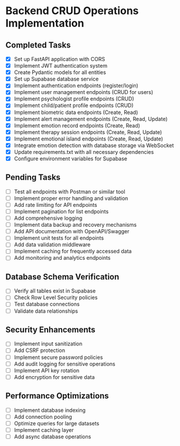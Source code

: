 # Backend CRUD Operations Implementation

## Completed Tasks
- [x] Set up FastAPI application with CORS
- [x] Implement JWT authentication system
- [x] Create Pydantic models for all entities
- [x] Set up Supabase database service
- [x] Implement authentication endpoints (register/login)
- [x] Implement user management endpoints (CRUD for users)
- [x] Implement psychologist profile endpoints (CRUD)
- [x] Implement child/patient profile endpoints (CRUD)
- [x] Implement biometric data endpoints (Create, Read)
- [x] Implement alert management endpoints (Create, Read, Update)
- [x] Implement emotion record endpoints (Create, Read)
- [x] Implement therapy session endpoints (Create, Read, Update)
- [x] Implement emotional island endpoints (Create, Read, Update)
- [x] Integrate emotion detection with database storage via WebSocket
- [x] Update requirements.txt with all necessary dependencies
- [x] Configure environment variables for Supabase

## Pending Tasks
- [ ] Test all endpoints with Postman or similar tool
- [ ] Implement proper error handling and validation
- [ ] Add rate limiting for API endpoints
- [ ] Implement pagination for list endpoints
- [ ] Add comprehensive logging
- [ ] Implement data backup and recovery mechanisms
- [ ] Add API documentation with OpenAPI/Swagger
- [ ] Implement unit tests for all endpoints
- [ ] Add data validation middleware
- [ ] Implement caching for frequently accessed data
- [ ] Add monitoring and analytics endpoints

## Database Schema Verification
- [ ] Verify all tables exist in Supabase
- [ ] Check Row Level Security policies
- [ ] Test database connections
- [ ] Validate data relationships

## Security Enhancements
- [ ] Implement input sanitization
- [ ] Add CSRF protection
- [ ] Implement secure password policies
- [ ] Add audit logging for sensitive operations
- [ ] Implement API key rotation
- [ ] Add encryption for sensitive data

## Performance Optimizations
- [ ] Implement database indexing
- [ ] Add connection pooling
- [ ] Optimize queries for large datasets
- [ ] Implement caching layer
- [ ] Add async database operations
